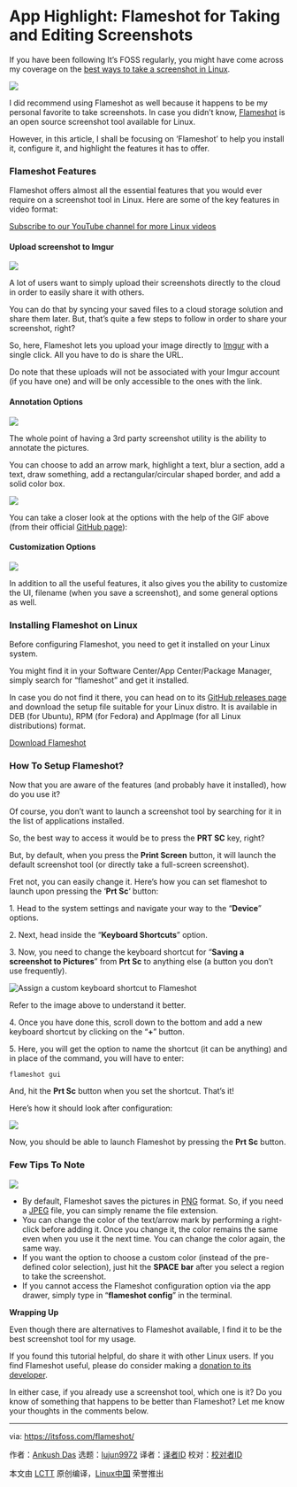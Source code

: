 [#]: collector: (lujun9972)
[#]: translator: ( )
[#]: reviewer: ( )
[#]: publisher: ( )
[#]: url: ( )
[#]: subject: (App Highlight: Flameshot for Taking and Editing Screenshots)
[#]: via: (https://itsfoss.com/flameshot/)
[#]: author: (Ankush Das https://itsfoss.com/author/ankush/)

App Highlight: Flameshot for Taking and Editing Screenshots
======

If you have been following It’s FOSS regularly, you might have come across my coverage on the [best ways to take a screenshot in Linux][1].

![][2]

I did recommend using Flameshot as well because it happens to be my personal favorite to take screenshots. In case you didn’t know, [Flameshot][3] is an open source screenshot tool available for Linux.

However, in this article, I shall be focusing on ‘Flameshot’ to help you install it, configure it, and highlight the features it has to offer.

### Flameshot Features

Flameshot offers almost all the essential features that you would ever require on a screenshot tool in Linux. Here are some of the key features in video format:

[Subscribe to our YouTube channel for more Linux videos][4]

#### Upload screenshot to Imgur

![][5]

A lot of users want to simply upload their screenshots directly to the cloud in order to easily share it with others.

You can do that by syncing your saved files to a cloud storage solution and share them later. But, that’s quite a few steps to follow in order to share your screenshot, right?

So, here, Flameshot lets you upload your image directly to [Imgur][6] with a single click. All you have to do is share the URL.

Do note that these uploads will not be associated with your Imgur account (if you have one) and will be only accessible to the ones with the link.

#### Annotation Options

![][7]

The whole point of having a 3rd party screenshot utility is the ability to annotate the pictures.

You can choose to add an arrow mark, highlight a text, blur a section, add a text, draw something, add a rectangular/circular shaped border, and add a solid color box.

![][8]

You can take a closer look at the options with the help of the GIF above (from their official [GitHub page][9]):

#### Customization Options

![][10]

In addition to all the useful features, it also gives you the ability to customize the UI, filename (when you save a screenshot), and some general options as well.

### Installing Flameshot on Linux

Before configuring Flameshot, you need to get it installed on your Linux system.

You might find it in your Software Center/App Center/Package Manager, simply search for “flameshot” and get it installed.

In case you do not find it there, you can head on to its [GitHub releases page][11] and download the setup file suitable for your Linux distro. It is available in DEB (for Ubuntu), RPM (for Fedora) and AppImage (for all Linux distributions) format.

[Download Flameshot][11]

### How To Setup Flameshot?

Now that you are aware of the features (and probably have it installed), how do you use it?

Of course, you don’t want to launch a screenshot tool by searching for it in the list of applications installed.

So, the best way to access it would be to press the **PRT SC** key, right?

But, by default, when you press the **Print Screen** button, it will launch the default screenshot tool (or directly take a full-screen screenshot).

Fret not, you can easily change it. Here’s how you can set flameshot to launch upon pressing the ‘**Prt Sc**‘ button:

1\. Head to the system settings and navigate your way to the “**Device**” options.

2\. Next, head inside the “**Keyboard Shortcuts**” option.

3\. Now, you need to change the keyboard shortcut for “**Saving a screenshot to Pictures**” from **Prt Sc** to anything else (a button you don’t use frequently).

![Assign a custom keyboard shortcut to Flameshot][12]

Refer to the image above to understand it better.

4\. Once you have done this, scroll down to the bottom and add a new keyboard shortcut by clicking on the “**+**” button.

5\. Here, you will get the option to name the shortcut (it can be anything) and in place of the command, you will have to enter:

```
flameshot gui
```

And, hit the **Prt Sc** button when you set the shortcut. That’s it!

Here’s how it should look after configuration:

![][13]

Now, you should be able to launch Flameshot by pressing the **Prt Sc** button.

### Few Tips To Note

![][14]

  * By default, Flameshot saves the pictures in [PNG][15] format. So, if you need a [JPEG][16] file, you can simply rename the file extension.
  * You can change the color of the text/arrow mark by performing a right-click before adding it. Once you change it, the color remains the same even when you use it the next time. You can change the color again, the same way.
  * If you want the option to choose a custom color (instead of the pre-defined color selection), just hit the **SPACE** **bar** after you select a region to take the screenshot.
  * If you cannot access the Flameshot configuration option via the app drawer, simply type in “**flameshot config**” in the terminal.



**Wrapping Up**

Even though there are alternatives to Flameshot available, I find it to be the best screenshot tool for my usage.

If you found this tutorial helpful, do share it with other Linux users. If you find Flameshot useful, please do consider making a [donation to its developer][17].

In either case, if you already use a screenshot tool, which one is it? Do you know of something that happens to be better than Flameshot? Let me know your thoughts in the comments below.

--------------------------------------------------------------------------------

via: https://itsfoss.com/flameshot/

作者：[Ankush Das][a]
选题：[lujun9972][b]
译者：[译者ID](https://github.com/译者ID)
校对：[校对者ID](https://github.com/校对者ID)

本文由 [LCTT](https://github.com/LCTT/TranslateProject) 原创编译，[Linux中国](https://linux.cn/) 荣誉推出

[a]: https://itsfoss.com/author/ankush/
[b]: https://github.com/lujun9972
[1]: https://itsfoss.com/take-screenshot-linux/
[2]: https://i2.wp.com/itsfoss.com/wp-content/uploads/2019/11/flameshot.png?ssl=1
[3]: https://flameshot.js.org/
[4]: https://www.youtube.com/c/itsfoss?sub_confirmation=1
[5]: https://i2.wp.com/itsfoss.com/wp-content/uploads/2019/10/flameshot-cloud-upload-feature.jpg?ssl=1
[6]: https://imgur.com/
[7]: https://i2.wp.com/itsfoss.com/wp-content/uploads/2019/10/flameshot-options.jpg?ssl=1
[8]: https://i1.wp.com/itsfoss.com/wp-content/uploads/2019/10/flameshot-usage.gif?ssl=1
[9]: https://github.com/lupoDharkael/flameshot
[10]: https://i0.wp.com/itsfoss.com/wp-content/uploads/2019/10/flameshot-customization.jpg?ssl=1
[11]: https://github.com/lupoDharkael/flameshot/releases
[12]: https://i1.wp.com/itsfoss.com/wp-content/uploads/2019/10/keyboard-shortcut-option.jpg?ssl=1
[13]: https://i0.wp.com/itsfoss.com/wp-content/uploads/2019/10/flameshot-shortcut-config.jpg?ssl=1
[14]: https://i0.wp.com/itsfoss.com/wp-content/uploads/2019/10/flameshot-tips.jpg?ssl=1
[15]: https://en.wikipedia.org/wiki/Portable_Network_Graphics
[16]: https://en.wikipedia.org/wiki/JPEG
[17]: https://flameshot.js.org/#/
